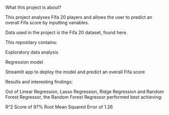 What this project is about?

This project analyses Fifa 20 players and allows the user to predict an overall Fifa score by inputting variables.

Data used in the project is the Fifa 20 dataset, found here.

This repositary contains:

Exploratory data analysis

Regression model

Streamlit app to deploy the model and predict an overall Fifa score

Results and interesting findings:

Out of Linear Regression, Lasso Regression, Ridge Regression and Random Forest Regressor, the Random Forest Regressor performed best achieving:

R^2 Score of 97%
Root Mean Squared Error of 1.26
